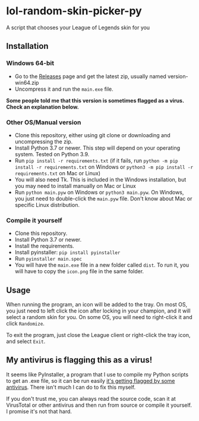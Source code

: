 # lol-random-skin-picker-py
A script that chooses your League of Legends skin for you

## Installation
### Windows 64-bit
* Go to the [Releases](https://github.com/rogama25/lol-random-skin-picker-py/releases) page and get the latest zip, usually named version-win64.zip
* Uncompress it and run the `main.exe` file.

**Some people told me that this version is sometimes flagged as a virus. Check an explanation below.**

### Other OS/Manual version
* Clone this repository, either using git clone or downloading and uncompressing the zip.
* Install Python 3.7 or newer. This step will depend on your operating system. Tested on Python 3.9.
* Run `pip install -r requirements.txt` (if it fails, run `python -m pip install -r requirements.txt` on Windows or `python3 -m pip install -r requirements.txt` on Mac or Linux)
* You will also need Tk. This is included in the Windows installation, but you may need to install manually on Mac or Linux
* Run `python main.pyw` on Windows or `python3 main.pyw`. On Windows, you just need to double-click the `main.pyw` file. Don't know about Mac or specific Linux distribution.

### Compile it yourself
* Clone this repository.
* Install Python 3.7 or newer.
* Install the requirements.
* Install pyinstaller: `pip install pyinstaller`
* Run `pyinstaller main.spec`
* You will have the `main.exe` file in a new folder called `dist`. To run it, you will have to copy the `icon.png` file in the same folder.

## Usage
When running the program, an icon will be added to the tray. On most OS, you just need to left click the icon after locking in your champion, and it will select a random skin for you. On some OS, you will need to right-click it and click `Randomize`.

To exit the program, just close the League client or right-click the tray icon, and select `Exit`.

## My antivirus is flagging this as a virus!
It seems like PyInstaller, a program that I use to compile my Python scripts to get an .exe file, so it can be run easily [it's getting flagged by some antivirus](https://github.com/pyinstaller/pyinstaller/issues/5490). There isn't much I can do to fix this myself.

If you don't trust me, you can always read the source code, scan it at VirusTotal or other antivirus and then run from source or compile it yourself. I promise it's not that hard.
